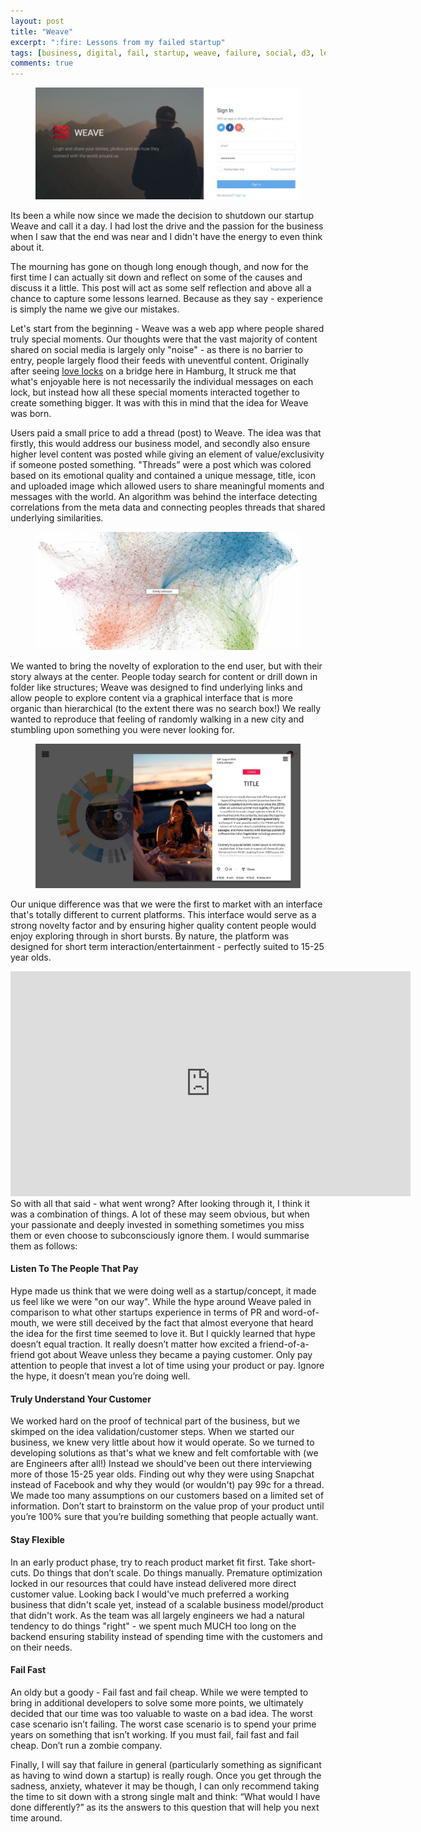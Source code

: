 ```yaml
---
layout: post
title: "Weave"
excerpt: ":fire: Lessons from my failed startup"
tags: [business, digital, fail, startup, weave, failure, social, d3, learn, algorithm]
comments: true
---
```

<figure>
	<img src="/images/posts/2018/weave-1.jpg">
</figure>

Its been a while now since we made the decision to shutdown our startup Weave and call it a day. I had lost the drive and the passion for the business when I saw that the end was near and I didn't have the energy to even think about it. 

The mourning has gone on though long enough though, and now for the first time I can actually sit down and reflect on some of the causes and discuss it a little. This post will act as some self reflection and above all a chance to capture some lessons learned. Because as they say - experience is simply the name we give our mistakes.

Let's start from the beginning - Weave was a web app where people shared truly special moments. Our thoughts were that the vast majority of content shared on social media is largely only "noise" - as there is no barrier to entry, people largely flood their feeds with uneventful content. Originally after seeing [love locks](https://en.wikipedia.org/wiki/Love_lock) on a bridge here in Hamburg, It struck me that what's enjoyable here is not necessarily the individual messages on each lock, but instead how all these special moments interacted together to create something bigger. It was with this in mind that the idea for Weave was born. 

Users paid a small price to add a thread (post) to Weave. The idea was that firstly, this would address our business model, and secondly also ensure higher level content was posted while giving an element of value/exclusivity if someone posted something. "Threads” were a post which was colored based on its emotional quality and contained a unique message, title, icon and uploaded image which allowed users to share meaningful moments and messages with the world. An algorithm was behind the interface detecting correlations from the meta data and connecting peoples threads that shared underlying similarities. 

<figure>
	<img src="/images/posts/2018/weave-2.jpg">
</figure>

We wanted to bring the novelty of exploration to the end user, but with their story always at the center. People today search for content or drill down in folder like structures; Weave was designed to find underlying links and allow people to explore content via a graphical interface that is more organic than hierarchical (to the extent there was no search box!) We really wanted to reproduce that feeling of randomly walking in a new city and stumbling upon something you were never looking for.

<figure>
	<img src="/images/posts/2018/weave-3.jpg">
</figure>

Our unique difference was that we were the first to market with an interface that's totally different to current platforms. This interface would serve as a strong novelty factor and by ensuring higher quality content people would enjoy exploring through in short bursts. By nature, the platform was designed for short term interaction/entertainment - perfectly suited to 15-25 year olds.
<br>
<iframe src="https://player.vimeo.com/video/141699064?autoplay=0&title=0&byline=0&portrait=0" width="640" height="360" frameborder="0" webkitallowfullscreen mozallowfullscreen allowfullscreen></iframe>
<br>
So with all that said - what went wrong? After looking through it, I think it was a combination of things. A lot of these may seem obvious, but when your passionate and deeply invested in something sometimes you miss them or even choose to subconsciously ignore them. I would summarise them as follows:

#### Listen To The People That Pay
Hype made us think that we were doing well as a startup/concept, it made us feel like we were "on our way". While the hype around Weave paled in comparison to what other startups experience in terms of PR and word-of-mouth, we were still deceived by the fact that almost everyone that heard the idea for the first time seemed to love it. But I quickly learned that hype doesn’t equal traction. It really doesn’t matter how excited a friend-of-a-friend got about Weave unless they became a paying customer. Only pay attention to people that invest a lot of time using your product or pay. Ignore the hype, it doesn’t mean you’re doing well.

#### Truly Understand Your Customer
We worked hard on the proof of technical part of the business, but we skimped on the idea validation/customer steps. When we started our business, we knew very little about how it would operate. So we turned to developing solutions as that's what we knew and felt comfortable with (we are Engineers after all!) Instead we should've been out there interviewing more of those 15-25 year olds. Finding out why they were using Snapchat instead of Facebook and why they would (or wouldn't) pay 99c for a thread. We made too many assumptions on our customers based on a limited set of information. Don’t start to brainstorm on the value prop of your product until you’re 100% sure that you’re building something that people actually want.

#### Stay Flexible
In an early product phase, try to reach product market fit first. Take short-cuts. Do things that don’t scale. Do things manually. Premature optimization locked in our resources that could have instead delivered more direct customer value. Looking back I would've much preferred a working business that didn't scale yet, instead of a scalable business model/product that didn't work. As the team was all largely engineers we had a natural tendency to do things "right" - we spent much MUCH too long on the backend ensuring stability instead of spending time with the customers and on their needs.

#### Fail Fast
An oldy but a goody - Fail fast and fail cheap. While we were tempted to bring in additional developers to solve some more points, we ultimately decided that our time was too valuable to waste on a bad idea. The worst case scenario isn’t failing. The worst case scenario is to spend your prime years on something that isn’t working. If you must fail, fail fast and fail cheap. Don’t run a zombie company.

Finally, I will say that failure in general (particularly something as significant as having to wind down a startup) is really rough. Once you get through the sadness, anxiety, whatever it may be though, I can only recommend taking the time to sit down with a strong single malt and think: “What would I have done differently?” as its the answers to this question that will help you next time around.
